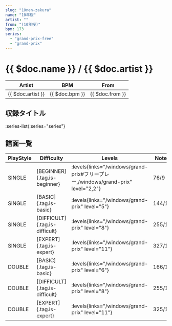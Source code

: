 ```yaml
---
slug: "10nen-zakura"
name: "10年桜"
artist: ""
from: "(10年桜)"
bpm: 173
series:
  - "grand-prix-free"
  - "grand-prix"
---
```


# {{ $doc.name }} / {{ $doc.artist }}

|Artist|BPM|From|
|------|---|----|
|{{ $doc.artist }}|{{ $doc.bpm }}|{{ $doc.from }}|

## 収録タイトル

:series-list{:series="series"}

## 譜面一覧

|PlayStyle|Difficulty|Levels|Notes|Movie|
|---------|----------|------|-----|-----|
|SINGLE|[BEGINNER]{.tag.is-beginner}| :levels{links="/windows/grand-prix#フリープレー,/windows/grand-prix" level="2,2"}|76/9||
|SINGLE|[BASIC]{.tag.is-basic}| :levels{links="/windows/grand-prix" level="5"}|144/11||
|SINGLE|[DIFFICULT]{.tag.is-difficult}| :levels{links="/windows/grand-prix" level="8"}|255/14||
|SINGLE|[EXPERT]{.tag.is-expert}| :levels{links="/windows/grand-prix" level="11"}|327/14||
|DOUBLE|[BASIC]{.tag.is-basic}| :levels{links="/windows/grand-prix" level="6"}|166/11||
|DOUBLE|[DIFFICULT]{.tag.is-difficult}| :levels{links="/windows/grand-prix" level="8"}|255/14||
|DOUBLE|[EXPERT]{.tag.is-expert}| :levels{links="/windows/grand-prix" level="11"}|325/14||
